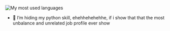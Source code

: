 ![My most used languages](https://github-readme-stats.vercel.app/api/top-langs/?username=ductranprof99&hide=jupyter%20notebook,tex,python)

- 🤔 I’m hiding my python skill, ehehhehehehhe, if i show that that the most unbalance and unrelated job profile ever show
<!--
**ductranprof99/ductranprof99** is a ✨ _special_ ✨ repository because its `README.md` (this file) appears on your GitHub profile.

Here are some ideas to get you started:

- 🔭 I’m currently working on ...
- 🌱 I’m currently learning ...
- 👯 I’m looking to collaborate on ...
- 🤔 I’m looking for help with ...
- 💬 Ask me about ...
- 📫 How to reach me: ...
- 😄 Pronouns: ...
- ⚡ Fun fact: ...
-->
